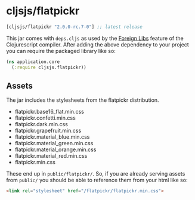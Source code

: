 # cljsjs/flatpickr

[](dependency)
```clojure
[cljsjs/flatpickr "2.0.0-rc.7-0"] ;; latest release
```
[](/dependency)

This jar comes with `deps.cljs` as used by the [Foreign Libs][flibs] feature
of the Clojurescript compiler. After adding the above dependency to your project
you can require the packaged library like so:

```clojure
(ns application.core
  (:require cljsjs.flatpickr))
```

## Assets

The jar includes the stylesheets from the flatpickr distribution.

* flatpickr.base16_flat.min.css
* flatpickr.confetti.min.css
* flatpickr.dark.min.css
* flatpickr.grapefruit.min.css
* flatpickr.material_blue.min.css
* flatpickr.material_green.min.css
* flatpickr.material_orange.min.css
* flatpickr.material_red.min.css
* flatpickr.min.css

These end up in `public/flatpickr/`. So, if you are already serving assets from `public/` you should be able to reference them from your html like so:

```html
<link rel="stylesheet" href="/flatpickr/flatpickr.min.css">
```

[flibs]: https://github.com/clojure/clojurescript/wiki/Packaging-Foreign-Dependencies
